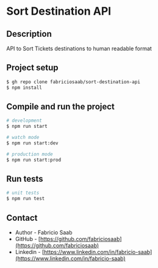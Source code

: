 # Sort Destination API
## Description

API to Sort Tickets destinations to human readable format

## Project setup

```bash
$ gh repo clone fabriciosaab/sort-destination-api
$ npm install
```

## Compile and run the project

```bash
# development
$ npm run start

# watch mode
$ npm run start:dev

# production mode
$ npm run start:prod
```

## Run tests

```bash
# unit tests
$ npm run test
```

## Contact

- Author - Fabricio Saab
- GitHub - [https://github.com/fabriciosaab](https://github.com/fabriciosaab)
- Linkedin - [https://www.linkedin.com/in/fabricio-saab](https://www.linkedin.com/in/fabricio-saab)